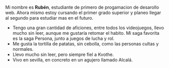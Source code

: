Mi nombre es __Rubén__, estudiante de primero de progamacion de desarollo web. 
Ahora mismo estoy cursando el primer grado superior y planeo llegar al segundo para estudiar mas en el futuro. 
- Tengo una gran cantidad de aficiones, entre todos los videojuegos, llevo mucho sin leer, aunque me gustaría retomar el habito. Mi saga favorita es la saga Persona, junto a juegos de lucha y rol.
- Me gusta la tortilla  de patatas, sin cebolla, como las personas cultas y normales.
- Llevo mucho sin leer, pero siempre fiel a Kvothe.
- Vivo en sevilla, en concreto en un agujero llamado Alcalá.

<!---
MrScratch23/MrScratch23 is a ✨ special ✨ repository because its `README.md` (this file) appears on your GitHub profile.
You can click the Preview link to take a look at your changes.
--->

